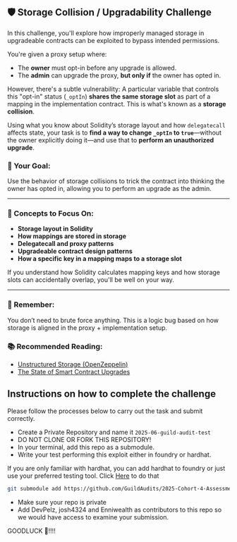 
## 🛡 Storage Collision / Upgradability Challenge

In this challenge, you'll explore how improperly managed storage in upgradeable contracts can be exploited to bypass intended permissions.

You're given a proxy setup where:

* The **owner** must opt-in before any upgrade is allowed.
* The **admin** can upgrade the proxy, **but only if** the owner has opted in.

However, there's a subtle vulnerability:
A particular variable that controls this "opt-in" status (`_optIn`) **shares the same storage slot** as part of a mapping in the implementation contract. This is what's known as a **storage collision**.

Using what you know about Solidity’s storage layout and how `delegatecall` affects state, your task is to **find a way to change `_optIn` to `true`**—without the owner explicitly doing it—and use that to **perform an unauthorized upgrade**.

### 🎯 Your Goal:

Use the behavior of storage collisions to trick the contract into thinking the owner has opted in, allowing you to perform an upgrade as the admin.

---

### 🧠 Concepts to Focus On:

* **Storage layout in Solidity**
* **How mappings are stored in storage**
* **Delegatecall and proxy patterns**
* **Upgradeable contract design patterns**
* **How a specific key in a mapping maps to a storage slot**

If you understand how Solidity calculates mapping keys and how storage slots can accidentally overlap, you'll be well on your way.

---

### 🧩 Remember:

You don’t need to brute force anything. This is a logic bug based on how storage is aligned in the proxy + implementation setup.

### 📚 Recommended Reading:

* [Unstructured Storage (OpenZeppelin)](https://blog.openzeppelin.com/upgradeability-using-unstructured-storage/)
* [The State of Smart Contract Upgrades](https://blog.openzeppelin.com/the-state-of-smart-contract-upgrades/)

## Instructions on how to complete the challenge

Please follow the processes below to carry out the task and submit correctly.

- Create a Private Repository and name it ```2025-06-guild-audit-test```
- DO NOT CLONE OR FORK THIS REPOSITORY!
- In your terminal, add this repo as a submodule.
- Write your test performing this exploit either in foundry or hardhat.

If you are only familiar with hardhat, you can add hardhat to foundry or just use your preferred testing tool. Click [Here](https://hardhat.org/hardhat-runner/docs/advanced/hardhat-and-foundry) to do that 

```sh
git submodule add https://github.com/GuildAudits/2025-Cohort-4-Assessment-Test
```

- Make sure your repo is private
- Add DevPelz, josh4324 and Enniwealth as contributors to this repo so we would have access to examine your submission.

GOODLUCK 🧪!!!!

